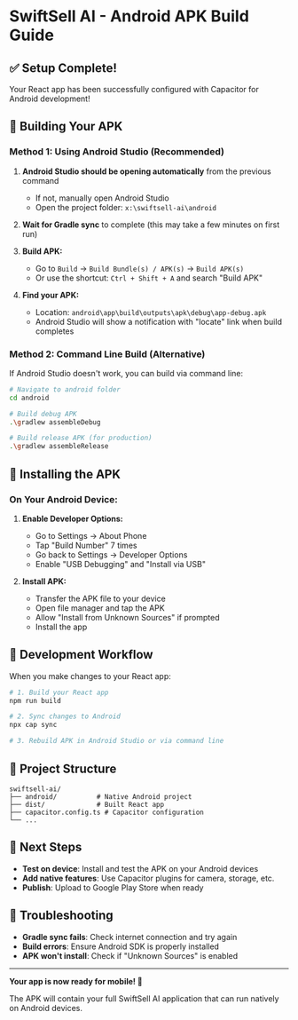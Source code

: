 # SwiftSell AI - Android APK Build Guide

## ✅ Setup Complete!

Your React app has been successfully configured with Capacitor for Android development!

## 📱 Building Your APK

### Method 1: Using Android Studio (Recommended)

1. **Android Studio should be opening automatically** from the previous command
   - If not, manually open Android Studio
   - Open the project folder: `x:\swiftsell-ai\android`

2. **Wait for Gradle sync** to complete (this may take a few minutes on first run)

3. **Build APK:**
   - Go to `Build` → `Build Bundle(s) / APK(s)` → `Build APK(s)`
   - Or use the shortcut: `Ctrl + Shift + A` and search "Build APK"

4. **Find your APK:**
   - Location: `android\app\build\outputs\apk\debug\app-debug.apk`
   - Android Studio will show a notification with "locate" link when build completes

### Method 2: Command Line Build (Alternative)

If Android Studio doesn't work, you can build via command line:

```bash
# Navigate to android folder
cd android

# Build debug APK
.\gradlew assembleDebug

# Build release APK (for production)
.\gradlew assembleRelease
```

## 📲 Installing the APK

### On Your Android Device:

1. **Enable Developer Options:**
   - Go to Settings → About Phone
   - Tap "Build Number" 7 times
   - Go back to Settings → Developer Options
   - Enable "USB Debugging" and "Install via USB"

2. **Install APK:**
   - Transfer the APK file to your device
   - Open file manager and tap the APK
   - Allow "Install from Unknown Sources" if prompted
   - Install the app

## 🔄 Development Workflow

When you make changes to your React app:

```bash
# 1. Build your React app
npm run build

# 2. Sync changes to Android
npx cap sync

# 3. Rebuild APK in Android Studio or via command line
```

## 📁 Project Structure

```
swiftsell-ai/
├── android/          # Native Android project
├── dist/             # Built React app
├── capacitor.config.ts # Capacitor configuration
└── ...
```

## 🚀 Next Steps

- **Test on device**: Install and test the APK on your Android devices
- **Add native features**: Use Capacitor plugins for camera, storage, etc.
- **Publish**: Upload to Google Play Store when ready

## 🔧 Troubleshooting

- **Gradle sync fails**: Check internet connection and try again
- **Build errors**: Ensure Android SDK is properly installed
- **APK won't install**: Check if "Unknown Sources" is enabled

---

**Your app is now ready for mobile! 🎉**

The APK will contain your full SwiftSell AI application that can run natively on Android devices.